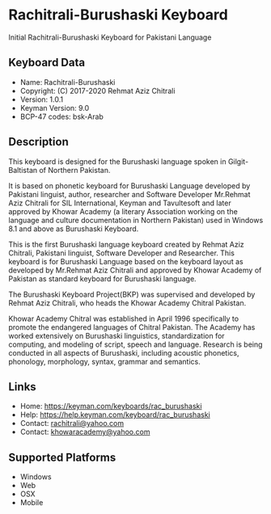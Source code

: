 # Rachitrali-Burushaski Keyboard
Initial Rachitrali-Burushaski Keyboard for Pakistani Language 

Keyboard Data
-------------

* Name:           Rachitrali-Burushaski
* Copyright:      (C) 2017-2020 Rehmat Aziz Chitrali
* Version:        1.0.1
* Keyman Version: 9.0
* BCP-47 codes:   bsk-Arab

Description
-----------

This keyboard is designed for the Burushaski language spoken in Gilgit-Baltistan of Northern Pakistan. 

It is based on phonetic keyboard for Burushaski Language 
developed by Pakistani linguist, author, researcher and Software Developer Mr.Rehmat Aziz Chitrali for 
SIL International, Keyman and Tavultesoft and later approved by Khowar Academy (a literary Association working on the 
language and culture documentation in Northern Pakistan) used in Windows 8.1 and above as Burushaski Keyboard.

This is the first Burushaski language keyboard created by Rehmat Aziz Chitrali, Pakistani linguist, 
Software Developer and Researcher. This keyboard is for Burushaski Language based on the keyboard layout 
as developed by Mr.Rehmat Aziz Chitrali and approved by Khowar Academy of Pakistan as standard keyboard 
for Burushaski language.

The Burushaski Keyboard Project(BKP) was supervised and developed by Rehmat Aziz Chitrali, who heads the 
Khowar Academy Chitral Pakistan. 

Khowar Academy Chitral was established in April 1996 specifically to promote the endangered languages 
of Chitral Pakistan. The Academy has worked extensively on Burushaski linguistics, standardization for 
computing, and modeling of script, speech and language. Research is being conducted in all aspects of 
Burushaski, including acoustic phonetics, phonology, morphology, syntax, grammar and semantics.

Links
-----

 * Home:    https://keyman.com/keyboards/rac_burushaski
 * Help:    https://help.keyman.com/keyboard/rac_burushaski
 * Contact: <rachitrali@yahoo.com>
 * Contact: <khowaracademy@yahoo.com>

Supported Platforms
-------------------
 * Windows
 * Web
 * OSX
 * Mobile
 

